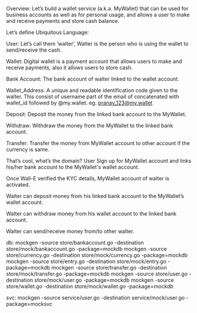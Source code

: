 Overview:
Let’s build a wallet service (a.k.a. MyWallet) that can be used for business accounts as well as for personal usage, and
allows a user to make and receive payments and store cash balance.

Let’s define Ubiquitous Language:

User: Let’s call them ‘walter’, Walter is the person who is using the wallet to send/receive the cash.

Wallet: Digital wallet is a payment account that allows users to make and receive payments, also it allows users to
store cash.

Bank Account: The bank account of walter linked to the wallet account.

Wallet_Address: A unique and readable identification code given to the walter. This consist of username part of the
email of concatenated with wallet_id followed by @my.wallet. eg. pranay_123@my.wallet

Deposit: Deposit the money from the linked bank account to the MyWallet.

Withdraw: Withdraw the money from the MyWallet to the linked bank account.

Transfer: Transfer the money from MyWallet account to other account if the currency is same.

That’s cool, what’s the domain? User Sign up for MyWallet account and links his/her bank account to the MyWallet's
wallet account.

Once Wall-E verified the KYC details, MyWallet account of walter is activated.

Walter can deposit money from his linked bank account to the MyWallet’s wallet account.

Walter can withdraw money from his wallet account to the linked bank account.

Walter can send/receive money from/to other walter.


db:
mockgen -source store/bankaccount.go -destination store/mock/bankaccount.go -package=mockdb
mockgen -source store/currency.go -destination store/mock/currency.go -package=mockdb
mockgen -source store/entry.go -destination store/mock/entry.go -package=mockdb
mockgen -source store/transfer.go -destination store/mock/transfer.go -package=mockdb
mockgen -source store/user.go -destination store/mock/user.go -package=mockdb
mockgen -source store/wallet.go -destination store/mock/wallet.go -package=mockdb

svc:
mockgen -source service/user.go -destination service/mock/user.go -package=mocksvc